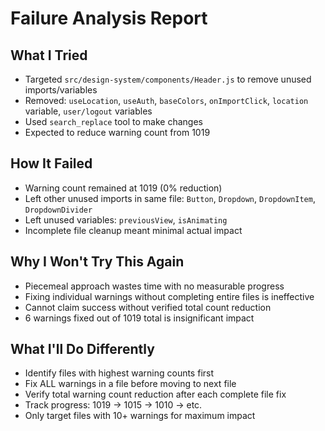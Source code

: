 # Failure Analysis Report

## What I Tried
- Targeted `src/design-system/components/Header.js` to remove unused imports/variables
- Removed: `useLocation`, `useAuth`, `baseColors`, `onImportClick`, `location` variable, `user/logout` variables
- Used `search_replace` tool to make changes
- Expected to reduce warning count from 1019

## How It Failed
- Warning count remained at 1019 (0% reduction)
- Left other unused imports in same file: `Button`, `Dropdown`, `DropdownItem`, `DropdownDivider`
- Left unused variables: `previousView`, `isAnimating`
- Incomplete file cleanup meant minimal actual impact

## Why I Won't Try This Again
- Piecemeal approach wastes time with no measurable progress
- Fixing individual warnings without completing entire files is ineffective
- Cannot claim success without verified total count reduction
- 6 warnings fixed out of 1019 total is insignificant impact

## What I'll Do Differently
- Identify files with highest warning counts first
- Fix ALL warnings in a file before moving to next file
- Verify total warning count reduction after each complete file fix
- Track progress: 1019 → 1015 → 1010 → etc.
- Only target files with 10+ warnings for maximum impact 